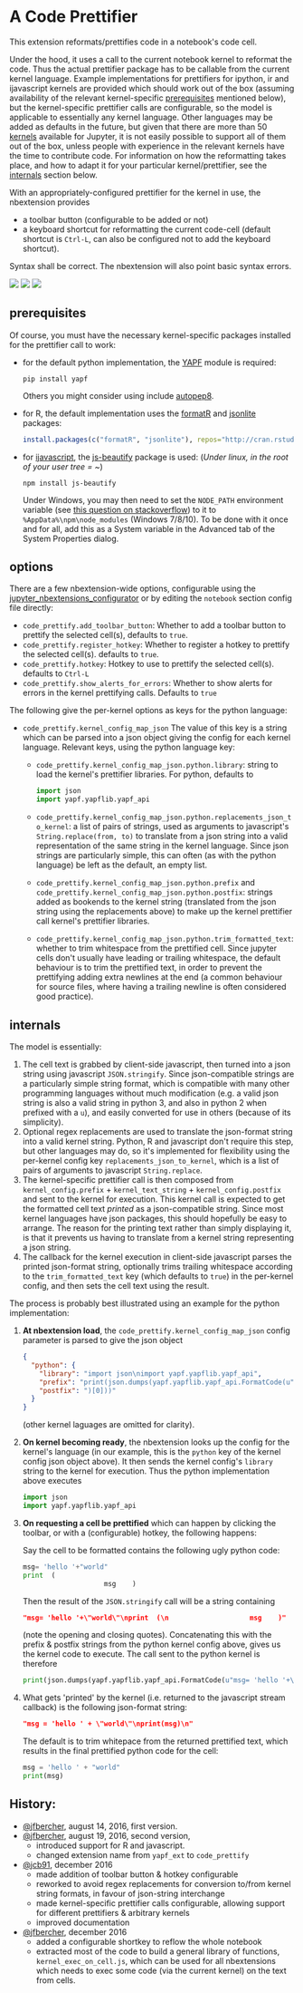 A Code Prettifier
=================

This extension reformats/prettifies code in a notebook's code cell.

Under the hood, it uses a call to the current notebook kernel to reformat the
code. Thus the actual prettifier package has to be callable from
the current kernel language.
Example implementations for prettifiers for ipython, ir and ijavascript kernels
are provided which should work out of the box (assuming availability of the
relevant kernel-specific [prerequisites](#prerequisites) mentioned below), but
the kernel-specific prettifier calls are configurable, so the model is
applicable to essentially any kernel language.
Other languages may be added as defaults in the future, but given that there
are more than 50
[kernels](https://github.com/ipython/ipython/wiki/IPython-kernels-for-other-languages)
available for Jupyter, it is not easily possible to support all of them out of
the box, unless people with experience in the relevant kernels have the time to
contribute code. For information on how the reformatting takes place, and how
to adapt it for your particular kernel/prettifier, see the
[internals](#internals) section below.

With an appropriately-configured prettifier for the kernel in use, the
nbextension provides

- a toolbar button (configurable to be added or not)
- a keyboard shortcut for reformatting the current code-cell (default shortcut
  is `Ctrl-L`, can also be configured not to add the keyboard shortcut).

Syntax shall be correct. The nbextension will also point basic syntax errors.

![](demo-py.gif)
![](demo-R.gif)
![](demo-jv.gif)


prerequisites
-------------

Of course, you must have the necessary kernel-specific packages installed for
the prettifier call to work:

- for the default python implementation, the
  [YAPF](https://github.com/google/yapf) module is required:

      pip install yapf

  Others you might consider using include [autopep8](https://github.com/hhatto/autopep8).

- for R, the default implementation uses the
  [formatR](http://yihui.name/formatR/) and
  [jsonlite](https://github.com/jeroenooms/jsonlite) packages:

  ```r
  install.packages(c("formatR", "jsonlite"), repos="http://cran.rstudio.com")
  ```

- for [ijavascript](http://n-riesco.github.io/ijavascript/), the
  [js-beautify](https://github.com/beautify-web/js-beautify) package is used:
  (*Under linux, in the root of your user tree = ~*)

      npm install js-beautify

  Under Windows, you may then need to set the `NODE_PATH` environment variable
  (see [this question on stackoverflow](http://stackoverflow.com/questions/9587665/nodejs-cannot-find-installed-module-on-windows))
  to it to `%AppData%\npm\node_modules` (Windows 7/8/10).
  To be done with it once and for all, add this as a System variable in the
  Advanced tab of the System Properties dialog.


options
-------

There are a few nbextension-wide options, configurable using the
[jupyter_nbextensions_configurator](https://github.com/Jupyter-contrib/jupyter_nbextensions_configurator)
or by editing the `notebook` section config file directly:

- `code_prettify.add_toolbar_button`: Whether to add a toolbar button to
  prettify the selected cell(s), defaults to `true`.
- `code_prettify.register_hotkey`:  Whether to register a hotkey to prettify
  the selected cell(s). defaults to `true`.
- `code_prettify.hotkey`:  Hotkey to use to prettify the selected cell(s).
  defaults to `Ctrl-L`
- `code_prettify.show_alerts_for_errors`:  Whether to show alerts for errors in
  the kernel prettifying calls. Defaults to `true`

The following give the per-kernel options as keys for the python language:

- `code_prettify.kernel_config_map_json` The value of this key is a string
  which can be parsed into a json object giving the config for each kernel
  language. Relevant keys, using the python language key:

  * `code_prettify.kernel_config_map_json.python.library`: string to load the
    kernel's prettifier libraries. For python, defaults to

    ```python
    import json
    import yapf.yapflib.yapf_api
    ```

  * `code_prettify.kernel_config_map_json.python.replacements_json_to_kernel`:
    a list of pairs of strings, used as arguments to javascript's
    `String.replace(from, to)` to translate from a json string into a valid
    representation of the same string in the kernel language. Since json
    strings are particularly simple, this can often (as with the python
    language) be left as the default, an empty list.

  * `code_prettify.kernel_config_map_json.python.prefix` and
    `code_prettify.kernel_config_map_json.python.postfix`: strings added as
    bookends to the kernel string (translated from the json string using the
    replacements above) to make up the kernel prettifier call kernel's
    prettifier libraries.

  * `code_prettify.kernel_config_map_json.python.trim_formatted_text`: whether
    to trim whitespace from the prettified cell. Since jupyter cells don't
    usually have leading or trailing whitespace, the default behaviour is to
    trim the prettified text, in order to prevent the prettifying adding extra
    newlines at the end (a common behaviour for source files, where having a
    trailing newline is often considered good practice).


internals
---------

The model is essentially:

1.  The cell text is grabbed by client-side javascript, then turned into a json
    string using javascript `JSON.stringify`. Since json-compatible strings are
    a particularly simple string format, which is compatible with many other
    programming languages without much modification (e.g. a valid json string
    is also a valid string in python 3, and also in python 2 when prefixed with
    a `u`), and easily converted for use in others (because of its simplicity).
2.  Optional regex replacements are used to translate the json-format string
    into a valid kernel string. Python, R and javascript don't require this
    step, but other  languages may do, so it's implemented for flexibility
    using the per-kernel config key `replacements_json_to_kernel`, which is a
    list of pairs of arguments to javascript `String.replace`.
3.  The kernel-specific prettifier call is then composed from
    `kernel_config.prefix` + `kernel_text_string` + `kernel_config.postfix` and
    sent to the kernel for execution. This kernel call is expected to get the
    formatted cell text _printed_ as a json-compatible string. Since most
    kernel languages have json packages, this should hopefully be easy to
    arrange. The reason for the printing text rather than simply displaying it,
    is that it prevents us having to translate from a kernel string
    representing a json string.
4.  The callback for the kernel execution in client-side javascript parses the
    printed json-format string, optionally trims trailing whitespace according
    to the `trim_formatted_text` key (which defaults to `true`) in the
    per-kernel config, and then sets the cell text using the result.

The process is probably best illustrated using an example for the python
implementation:

1.  **At nbextension load**, the `code_prettify.kernel_config_map_json` config
    parameter is parsed to give the json object

    ```json
    {
      "python": {
        "library": "import json\nimport yapf.yapflib.yapf_api",
        "prefix": "print(json.dumps(yapf.yapflib.yapf_api.FormatCode(u",
        "postfix": ")[0]))"
      }
    }
    ```

    (other kernel laguages are omitted for clarity).

2.  **On kernel becoming ready**, the nbextension looks up the config for the
    kernel's language (in our example, this is the `python` key of the kernel
    config json object above). It then sends the kernel config's `library`
    string  to the kernel for execution. Thus the python implementation above
    executes

    ```python
    import json
    import yapf.yapflib.yapf_api
    ```

3.  **On requesting a cell be prettified** which can happen by clicking the
    toolbar, or with a (configurable) hotkey, the following happens:

    Say the cell to be formatted contains the following ugly python code:

    ```python
    msg= 'hello '+"world"
    print  (
                        msg    )
    ```

    Then the result of the `JSON.stringify` call will be a string containing

    ```json
    "msg= 'hello '+\"world\"\nprint  (\n                    msg    )"
    ```

    (note the opening and closing quotes). Concatenating this with the prefix &
    postfix strings from the python kernel config above, gives us the kernel
    code to execute. The call sent to the python kernel is therefore

    ```python
    print(json.dumps(yapf.yapflib.yapf_api.FormatCode(u"msg= 'hello '+\"world\"\nprint  (\n                    msg    )")[0]))
    ```

4.  What gets 'printed' by the kernel (i.e. returned to the javascript
    stream callback) is the following json-format string:

    ```json
    "msg = 'hello ' + \"world\"\nprint(msg)\n"
    ```

    The default is to trim whitepace from the returned prettified text, which
    results in the final prettified python code for the cell:

    ```python
    msg = 'hello ' + "world"
    print(msg)
    ```


History:
---------

- [@jfbercher](https://github.com/jfbercher), august 14, 2016, first version.
- [@jfbercher](https://github.com/jfbercher), august 19, 2016, second version,
  - introduced support for R and javascript.
  - changed extension name from `yapf_ext` to `code_prettify`
- [@jcb91](https://github.com/jcb91), december 2016
  - made addition of toolbar button & hotkey configurable
  - reworked to avoid regex replacements for conversion to/from kernel string
    formats, in favour of json-string interchange
  - made kernel-specific prettifier calls configurable, allowing support for
    different prettifiers & arbitrary kernels
  - improved documentation
- [@jfbercher](https://github.com/jfbercher), december 2016
  - added a configurable shortkey to reflow the whole notebook
  - extracted most of the code to build a general library of functions, `kernel_exec_on_cell.js`, which can be used for all nbextensions which needs to exec some code (via the current kernel) on the text from cells.  
